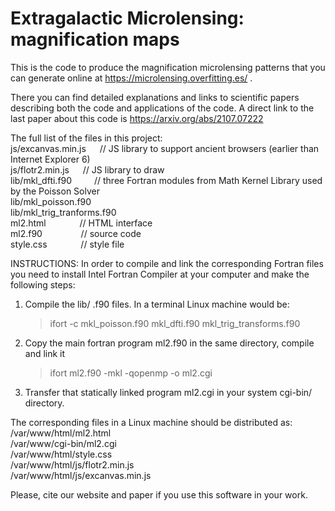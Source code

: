 # Extragalactic Microlensing: magnification maps
This is the code to produce the magnification microlensing patterns that you can generate online at https://microlensing.overfitting.es/ . 

There you can find detailed explanations and links to scientific papers describing both the code and applications of the code. A direct link to the last paper about this code is https://arxiv.org/abs/2107.07222

The full list of the files in this project:<br/>
js/excanvas.min.js      &emsp;  // JS library to support ancient browsers (earlier than Internet Explorer 6)<br/>
js/flotr2.min.js        &emsp;  // JS library to draw<br/>
lib/mkl_dfti.f90        &emsp;&emsp;  // three Fortran modules from Math Kernel Library used by the Poisson Solver<br/>
lib/mkl_poisson.f90<br/>
lib/mkl_trig_tranforms.f90<br/>
ml2.html             &emsp; &emsp;&emsp;  // HTML interface<br/>
ml2.f90             &nbsp; &emsp; &emsp;&emsp;  // source code<br/>
style.css            &emsp; &emsp;&emsp;  // style file<br/>


INSTRUCTIONS:
In order to compile and link the corresponding Fortran files you need to install Intel Fortran Compiler at your computer and make the following steps:
1) Compile the lib/ .f90 files. In a terminal Linux machine would be:
    >  ifort -c mkl_poisson.f90 mkl_dfti.f90 mkl_trig_transforms.f90
2) Copy the main fortran program ml2.f90 in the same directory, compile and link it
    > ifort ml2.f90 -mkl -qopenmp -o ml2.cgi
3) Transfer that statically linked program ml2.cgi in your system cgi-bin/ directory.

The corresponding files in a Linux machine should be distributed as:<br/>
/var/www/html/ml2.html<br/>
/var/www/cgi-bin/ml2.cgi<br/>
/var/www/html/style.css<br/>
/var/www/html/js/flotr2.min.js<br/>
/var/www/html/js/excanvas.min.js<br/>

Please, cite our website and paper if you use this software in your work.


